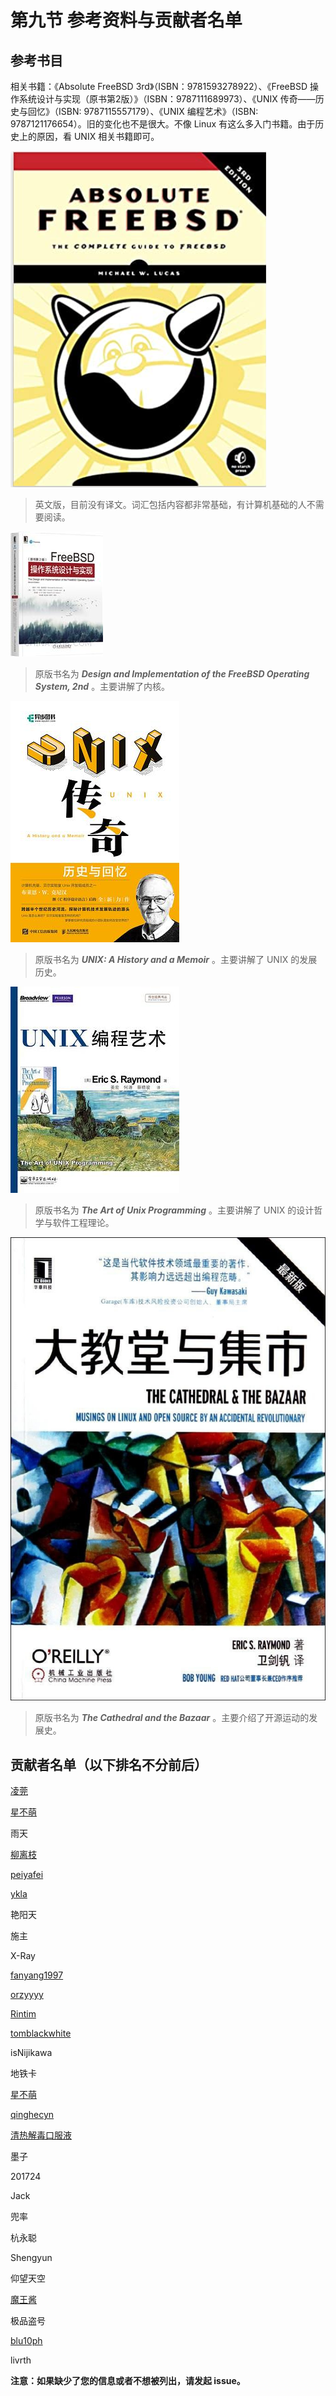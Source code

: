 # 第九节 参考资料与贡献者名单

## 参考书目

相关书籍：《Absolute FreeBSD 3rd》（ISBN：9781593278922）、《FreeBSD 操作系统设计与实现（原书第2版）》（ISBN：9787111689973）、《UNIX 传奇——历史与回忆》（ISBN: 9787115557179）、《UNIX 编程艺术》（ISBN: 9787121176654）。旧的变化也不是很大。不像 Linux 有这么多入门书籍。由于历史上的原因，看 UNIX 相关书籍即可。

![Absolute FreeBSD, 3rd Edition: The Complete Guide to FreeBS](../.gitbook/assets/QQ图片20220527141115.png)

> 英文版，目前没有译文。词汇包括内容都非常基础，有计算机基础的人不需要阅读。
 
![FreeBSD 操作系统设计与实现（原书第2版）](../.gitbook/assets/zcover.jpg)

> 原版书名为 ***Design and Implementation of the FreeBSD Operating System, 2nd*** 。主要讲解了内核。

![UNIX 传奇：历史与回忆](../.gitbook/assets/unixchuanqi.jpg)

> 原版书名为 ***UNIX: A History and a Memoir*** 。主要讲解了 UNIX 的发展历史。

![UNIX 编程艺术](../.gitbook/assets/s11345267.jpg)

> 原版书名为 ***The Art of Unix Programming*** 。主要讲解了 UNIX 的设计哲学与软件工程理论。

![大教堂与集市](../.gitbook/assets/dajiaotang.jpg)

> 原版书名为 ***The Cathedral and the Bazaar*** 。主要介绍了开源运动的发展史。
 
## 贡献者名单（以下排名不分前后）

[凌莞](https://clansty.com)

[星不萌](https://www.moebsd.cn)

雨天

[柳离枝](https://github.com/liulitchi)

[peiyafei](https://github.com/peiyafei)

[ykla](https://github.com/ykla)

艳阳天

施主

X-Ray

[fanyang1997](https://github.com/fanyang1997)

[orzyyyy](https://github.com/orzyyyy)

[Rintim](https://github.com/Rintim)

[tomblackwhite](https://github.com/tomblackwhite)

isNijikawa

地铁卡

[星不萌](https://www.moebsd.cn)

[qinghecyn](https://github.com/qinghecyn)

[清热解毒口服液](https://linuxacme.cn)

墨子

201724

Jack

兜率

杭永聪

Shengyun

仰望天空

[魔王酱](https://github.com/maouchandesu)

极品盗号

[blu10ph](https://github.com/blu10ph)

livrth

**注意：如果缺少了您的信息或者不想被列出，请发起 issue。**
